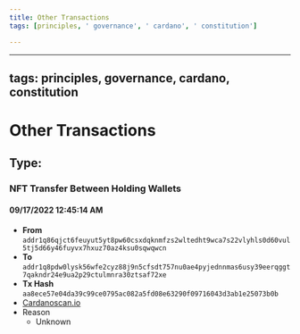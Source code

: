 ```yaml
---
title: Other Transactions
tags: [principles, ' governance', ' cardano', ' constitution']

---
```


---
tags: principles, governance, cardano, constitution
---

# Other Transactions

## Type:

### NFT Transfer Between Holding Wallets

#### 09/17/2022 12:45:14 AM
- **From**
`addr1q86qjct6feuyut5yt8pw60csxdqknmfzs2wltedht9wca7s22vlyhls0d60vul5tj5d66y46fuyvx7hxuz70az4ksu0sqwqwcn`
- **To** 
`addr1q8pdw0lysk56wfe2cyz88j9n5cfsdt757nu0ae4pyjednnmas6usy39eerqggt7qakndr24e9ua2p29ctulmnra30ztsaf72xe`
- **Tx Hash** `aa8ece57e04da39c99ce0795ac082a5fd08e63290f09716043d3ab1e25073b0b`
- [Cardanoscan.io](https://cardanoscan.io/transaction/aa8ece57e04da39c99ce0795ac082a5fd08e63290f09716043d3ab1e25073b0b)
- Reason
    - Unknown





